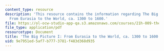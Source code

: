 ```yaml
---
content_type: resource
description: 'This resource contains the information regarding The Big Picture I:
  From Eurasia to the World, ca. 1300 to 1600.'
file: https://ol-ocw-studio-app-qa.s3.amazonaws.com/courses/21h-009-the-world-1400-present-spring-2014/9e7951ed5af7b7773781f483d368d935_MIT21H_009S14_Lec_3.pdf
file_type: application/pdf
resourcetype: Document
title: 'The Big Picture I: From Eurasia to the World, ca. 1300 to 1600'
uid: 9e7951ed-5af7-b777-3781-f483d368d935
---
```

